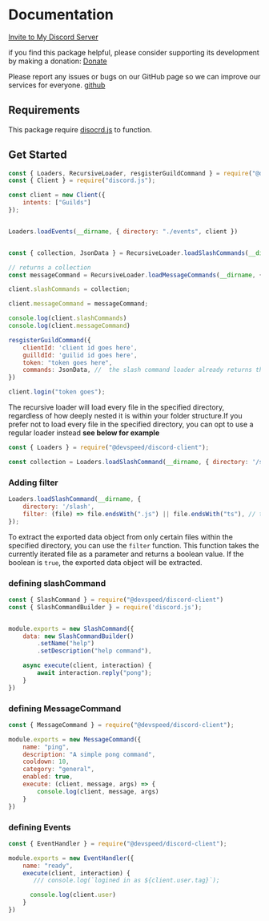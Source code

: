 # Documentation

[Invite to My Discord Server](https://discord.gg/sKmfq7DU58)

if you find this package helpful, please consider supporting its development by making a donation:
[Donate](https://www.buymeacoffee.com/netlinedevs)

Please report any issues or bugs on our GitHub page so we can improve our services for everyone. [github](https://github.com/DevSpeedjs/discord-client/issues)

## Requirements

This package require [disocrd.js](https://www.npmjs.com/package/discord.js) to function.

## Get Started

```js
const { Loaders, RecursiveLoader, resgisterGuildCommand } = require("@devspeed/discord-client");
const { Client } = require("discord.js");

const client = new Client({
    intents: ["Guilds"]
});


Loaders.loadEvents(__dirname, { directory: "./events", client })


const { collection, JsonData } = RecursiveLoader.loadSlashCommands(__dirname, { directory: "./slash" });

// returns a collection
const messageCommand = RecursiveLoader.loadMessageCommands(__dirname, { directory: "commands" })

client.slashCommands = collection;

client.messageCommand = messageCommand;

console.log(client.slashCommands)
console.log(client.messageCommand)

resgisterGuildCommand({
    clientId: 'client id goes here',
    guilldId: 'guilid id goes here',
    token: "token goes here",
    commands: JsonData, //  the slash command loader already returns the collection and the jsonData
})

client.login("token goes");
```

The recursive loader will load every file in the specified directory, regardless of how deeply nested it is within your folder structure.If you prefer not to load every file in the specified directory, you can opt to use a regular loader instead **see below for example**

```js
const { Loaders } = require("@devspeed/discord-client");

const collection = Loaders.loadSlashCommand(__dirname, { directory: '/slash'}); 

```

### Adding filter

```js
Loaders.loadSlashCommand(__dirname, { 
    directory: '/slash',
    filter: (file) => file.endsWith(".js") || file.endsWith("ts"), // the default value when filter is undefined
});
```

To extract the exported data object from only certain files within the specified directory, you can use the `filter` function. This function takes the currently iterated file as a parameter and returns a boolean value. If the boolean is `true`, the exported data object will be extracted.

### defining slashCommand

```js
const { SlashCommand } = require("@devspeed/discord-client")
const { SlashCommandBuilder } = require('discord.js');


module.exports = new SlashCommand({
    data: new SlashCommandBuilder()
        .setName("help")
        .setDescription("help command"),

    async execute(client, interaction) {
        await interaction.reply("pong"); 
    }
})
```

### defining MessageCommand

```js
const { MessageCommand } = require("@devspeed/discord-client");

module.exports = new MessageCommand({
    name: "ping",
    description: "A simple pong command",
    cooldown: 10,
    category: "general",
    enabled: true,
    execute: (client, message, args) => {
        console.log(client, message, args)
    }
})
```

### defining Events

```js
const { EventHandler } = require("@devspeed/discord-client");

module.exports = new EventHandler({
    name: "ready",
    execute(client, interaction) {
       /// console.log(`logined in as ${client.user.tag}`);

      console.log(client.user)
    }
})
```
